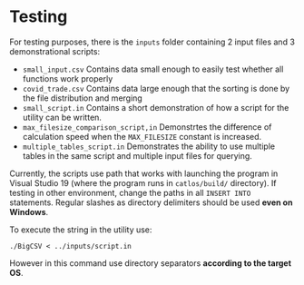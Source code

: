 # Testing
For testing purposes, there is the `inputs` folder containing 2 input files and 3 demonstrational scripts:
* `small_input.csv` Contains data small enough to easily test whether all functions work properly
* `covid_trade.csv` Contains data large enough that the sorting is done by the file distribution and merging
* `small_script.in` Contains a short demonstration of how a script for the utility can be written.
* `max_filesize_comparison_script,in` Demonstrtes the difference of calculation speed when the `MAX_FILESIZE` constant is increased.
* `multiple_tables_script.in` Demonstrates the ability to use multiple tables in the same script and multiple input files for querying.

Currently, the scripts use path that works with launching the  program in Visual Studio 19 (where the program runs in `catlos/build/` directory). If testing in other environment, change the paths in all `INSERT INTO` statements. Regular slashes as directory delimiters should be used **even on Windows**.

To execute the string in the utility use:
```
./BigCSV < ../inputs/script.in
```
However in this command use directory separators **according to the target OS**.